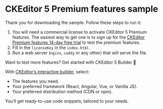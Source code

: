 # CKEditor 5 Premium features sample

Thank you for downloading the sample. Follow these steps to run it:

1. You will need a commercial license to activate CKEditor 5 Premium features. The easiest way to get one is to sign up for the [CKEditor Premium features 14-day free trial](https://portal.ckeditor.com/checkout?plan=free) to test the premium features.
2. Fill in the `licenseKey` in the `index.html`.
3. Run a web server (`nginx`, `caddy` or any other) that will serve the file.

Want to test more features? Get started with CKEditor 5 Builder 🚀

With [CKEditor’s interactive builder](https://ckeditor.com/ckeditor-5/builder/), select:

* The features you need.
* Your preferred framework (React, Angular, Vue, or Vanilla JS).
* Your preferred distribution method (CDN or npm).

You’ll get ready-to-use code snippets, tailored to your needs.
